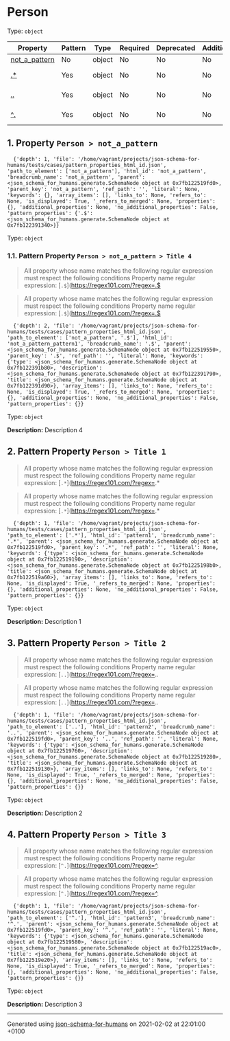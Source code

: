 

# Person

Type: `object`

| Property | Pattern | Type | Required | Deprecated | Additional | Description |
| -------- | ------- | ---- | -------- | ---------- | ---------- | ----------- |
| [not_a_pattern](#not_a_pattern)|No|object|No|No| No|-|
| [.*](#pattern1)|Yes|object|No|No| No|Description 1|
| [..](#pattern2)|Yes|object|No|No| No|Description 2|
| [^.](#pattern3)|Yes|object|No|No| No|Description 3|

##  <a name="not_a_pattern"></a>1.  Property `Person > not_a_pattern`

      {'depth': 1, 'file': '/home/vagrant/projects/json-schema-for-humans/tests/cases/pattern_properties_html_id.json', 'path_to_element': ['not_a_pattern'], 'html_id': 'not_a_pattern', 'breadcrumb_name': 'not_a_pattern', 'parent': <json_schema_for_humans.generate.SchemaNode object at 0x7fb122519fd0>, 'parent_key': 'not_a_pattern', 'ref_path': '', 'literal': None, 'keywords': {}, 'array_items': [], 'links_to': None, 'refers_to': None, 'is_displayed': True, '_refers_to_merged': None, 'properties': {}, 'additional_properties': None, 'no_additional_properties': False, 'pattern_properties': {'.$': <json_schema_for_humans.generate.SchemaNode object at 0x7fb122391340>}}

Type: `object`

###  <a name="not_a_pattern_pattern1"></a>1.1. Pattern Property `Person > not_a_pattern > Title 4`
> All property whose name matches the following regular expression must respect the following conditions
  Property name regular expression: 
[`.$`](https://regex101.com/?regex=.$

> All property whose name matches the following regular expression must respect the following conditions
  Property name regular expression: 
[`.$`](https://regex101.com/?regex=.$

      {'depth': 2, 'file': '/home/vagrant/projects/json-schema-for-humans/tests/cases/pattern_properties_html_id.json', 'path_to_element': ['not_a_pattern', '.$'], 'html_id': 'not_a_pattern_pattern1', 'breadcrumb_name': '.$', 'parent': <json_schema_for_humans.generate.SchemaNode object at 0x7fb122519550>, 'parent_key': '.$', 'ref_path': '', 'literal': None, 'keywords': {'type': <json_schema_for_humans.generate.SchemaNode object at 0x7fb122391b80>, 'description': <json_schema_for_humans.generate.SchemaNode object at 0x7fb122391790>, 'title': <json_schema_for_humans.generate.SchemaNode object at 0x7fb122391d90>}, 'array_items': [], 'links_to': None, 'refers_to': None, 'is_displayed': True, '_refers_to_merged': None, 'properties': {}, 'additional_properties': None, 'no_additional_properties': False, 'pattern_properties': {}}

Type: `object`

**Description:** Description 4

##  <a name="pattern1"></a>2. Pattern Property `Person > Title 1`
> All property whose name matches the following regular expression must respect the following conditions
  Property name regular expression: 
[`.*`](https://regex101.com/?regex=.*

> All property whose name matches the following regular expression must respect the following conditions
  Property name regular expression: 
[`.*`](https://regex101.com/?regex=.*

      {'depth': 1, 'file': '/home/vagrant/projects/json-schema-for-humans/tests/cases/pattern_properties_html_id.json', 'path_to_element': ['.*'], 'html_id': 'pattern1', 'breadcrumb_name': '.*', 'parent': <json_schema_for_humans.generate.SchemaNode object at 0x7fb122519fd0>, 'parent_key': '.*', 'ref_path': '', 'literal': None, 'keywords': {'type': <json_schema_for_humans.generate.SchemaNode object at 0x7fb122519190>, 'description': <json_schema_for_humans.generate.SchemaNode object at 0x7fb1225198b0>, 'title': <json_schema_for_humans.generate.SchemaNode object at 0x7fb122519a60>}, 'array_items': [], 'links_to': None, 'refers_to': None, 'is_displayed': True, '_refers_to_merged': None, 'properties': {}, 'additional_properties': None, 'no_additional_properties': False, 'pattern_properties': {}}

Type: `object`

**Description:** Description 1

##  <a name="pattern2"></a>3. Pattern Property `Person > Title 2`
> All property whose name matches the following regular expression must respect the following conditions
  Property name regular expression: 
[`..`](https://regex101.com/?regex=..

> All property whose name matches the following regular expression must respect the following conditions
  Property name regular expression: 
[`..`](https://regex101.com/?regex=..

      {'depth': 1, 'file': '/home/vagrant/projects/json-schema-for-humans/tests/cases/pattern_properties_html_id.json', 'path_to_element': ['..'], 'html_id': 'pattern2', 'breadcrumb_name': '..', 'parent': <json_schema_for_humans.generate.SchemaNode object at 0x7fb122519fd0>, 'parent_key': '..', 'ref_path': '', 'literal': None, 'keywords': {'type': <json_schema_for_humans.generate.SchemaNode object at 0x7fb122519760>, 'description': <json_schema_for_humans.generate.SchemaNode object at 0x7fb122519280>, 'title': <json_schema_for_humans.generate.SchemaNode object at 0x7fb122519130>}, 'array_items': [], 'links_to': None, 'refers_to': None, 'is_displayed': True, '_refers_to_merged': None, 'properties': {}, 'additional_properties': None, 'no_additional_properties': False, 'pattern_properties': {}}

Type: `object`

**Description:** Description 2

##  <a name="pattern3"></a>4. Pattern Property `Person > Title 3`
> All property whose name matches the following regular expression must respect the following conditions
  Property name regular expression: 
[`^.`](https://regex101.com/?regex=^.

> All property whose name matches the following regular expression must respect the following conditions
  Property name regular expression: 
[`^.`](https://regex101.com/?regex=^.

      {'depth': 1, 'file': '/home/vagrant/projects/json-schema-for-humans/tests/cases/pattern_properties_html_id.json', 'path_to_element': ['^.'], 'html_id': 'pattern3', 'breadcrumb_name': '^.', 'parent': <json_schema_for_humans.generate.SchemaNode object at 0x7fb122519fd0>, 'parent_key': '^.', 'ref_path': '', 'literal': None, 'keywords': {'type': <json_schema_for_humans.generate.SchemaNode object at 0x7fb122519580>, 'description': <json_schema_for_humans.generate.SchemaNode object at 0x7fb122519ac0>, 'title': <json_schema_for_humans.generate.SchemaNode object at 0x7fb122519e20>}, 'array_items': [], 'links_to': None, 'refers_to': None, 'is_displayed': True, '_refers_to_merged': None, 'properties': {}, 'additional_properties': None, 'no_additional_properties': False, 'pattern_properties': {}}

Type: `object`

**Description:** Description 3

----------------------------------------------------------------------------------------------------------------------------
Generated using [json-schema-for-humans](https://github.com/coveooss/json-schema-for-humans) on 2021-02-02 at 22:01:00 +0100